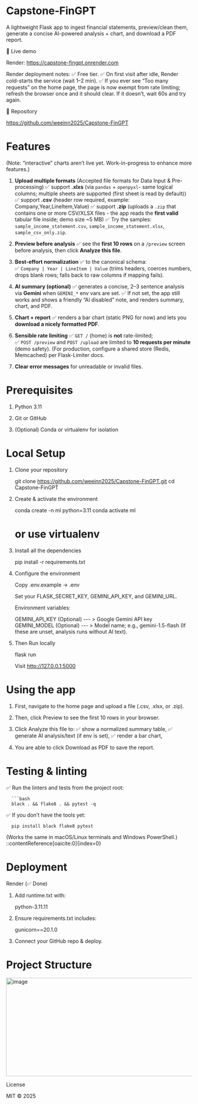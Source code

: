 Capstone‑FinGPT
===============

A lightweight Flask app to ingest financial statements, preview/clean them, generate a concise AI-powered analysis + chart, and download a PDF report.

🚀 Live demo

Render: https://capstone-fingpt.onrender.com

Render deployment notes:
✅   Free tier.
✅   On first visit after idle, Render cold-starts the service (wait 1–2 min).
✅   If you ever see “Too many requests” on the home page, the page is now exempt from rate limiting; refresh the browser once and it should clear. If it doesn’t, wait 60s and try again.


📘 Repository

https://github.com/weeinn2025/Capstone-FinGPT


Features
========
(Note: “interactive” charts aren’t live yet.  Work-in-progress to enhance more features.)

1.   **Upload multiple formats**
     (Accepted file formats for Data Input & Pre-processing)
     ✅  support **.xlxs**  (via `pandas` + `openpyxl`- same logical columns; multiple sheets are supported (first sheet is read by default))
     ✅  support **.csv**   (header row required, example: Company,Year,LineItem,Value)
     ✅  support **.zip**   (uploads a `.zip` that contains one or more CSV/XLSX files - the app reads the **first valid** tabular file inside; demo size ~5 MB)
     ✅  Try the samples:   `sample_income_statement.csv`, `sample_income_statement.xlsx`, `sample_csv_only.zip`.

3.   **Preview before analysis**
     ✅  see the **first 10 rows** on a `/preview` screen before analysis, then click **Analyze this file**.

4.   **Best-effort normalization**
     ✅  to the canonical schema:  
     ✅  `Company | Year | LineItem | Value` (trims headers, coerces numbers, drops blank rows; falls back to raw columns if mapping fails).
 
5.   **AI summary (optional)**
     ✅  generates a concise, 2–3 sentence analysis via **Gemini** when `GEMINI_*` env vars are set.
     ✅  If not set, the app still works and shows a friendly “AI disabled” note, and renders summary, chart, and PDF.

6.   **Chart + report**
     ✅  renders a bar chart (static PNG for now) and lets you **download a nicely formatted PDF**.

7.   **Sensible rate limiting**
     ✅  `GET /` (home) is **not** rate-limited;  
     ✅  `POST /preview` and `POST /upload` are limited to **10 requests per minute** (demo safety).
          (For production, configure a shared store (Redis, Memcached) per Flask-Limiter docs.  

8.   **Clear error messages** for unreadable or invalid files.


Prerequisites
=============

1.   Python 3.11

2.   Git or GitHub

3.   (Optional) Conda or virtualenv for isolation


Local Setup
===========

1.   Clone your repository

     git clone https://github.com/weeinn2025/Capstone-FinGPT.git
     cd Capstone-FinGPT

2.   Create & activate the environment

     conda create -n ml python=3.11
     conda activate ml
     # or use virtualenv

3.   Install all the dependencies

     pip install -r requirements.txt

4.   Configure the environment

     Copy .env.example → .env

     Set your FLASK_SECRET_KEY, GEMINI_API_KEY, and GEMINI_URL.

     Environment variables:
     
     GEMINI_API_KEY	(Optional)  --- >  Google Gemini API key
     GEMINI_MODEL	(Optional)  --- >  Model name; e.g., gemini-1.5-flash
     (If these are unset, analysis runs without AI text).

6.   Then Run locally

     flask run

     Visit http://127.0.0.1:5000


Using the app
=============

1.   First, navigate to the home page and upload a file (.csv, .xlsx, or .zip).

2.   Then, click Preview to see the first 10 rows in your browser.

3.   Click Analyze this file to:
     ✅   show a normalized summary table,
     ✅   generate AI analysis/text (if env is set),
     ✅   render a bar chart,

4.   You are able to click Download as PDF to save the report.


Testing & linting
=================
✅   Run the linters and tests from the project root:

      ```bash
      black . && flake8 . && pytest -q

✅   If you don’t have the tools yet:
      
      pip install black flake8 pytest

(Works the same in macOS/Linux terminals and Windows PowerShell.)
::contentReference[oaicite:0]{index=0}


Deployment
==========
Render (✅ Done)

1.   Add runtime.txt with:

     python-3.11.11

2.   Ensure requirements.txt includes:

     gunicorn==20.1.0

3.   Connect your GitHub repo & deploy.


Project Structure
=================

<img width="756" height="267" alt="image" src="https://github.com/user-attachments/assets/935e3aa1-a01d-4b04-9490-645c9f6ad5ec" />


License

MIT © 2025

